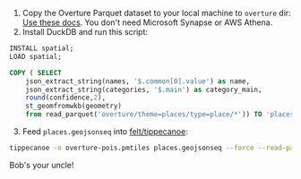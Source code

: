 1. Copy the Overture Parquet dataset to your local machine to `overture` dir:
  [Use these docs](https://github.com/OvertureMaps/data/blob/main/README.md#how-to-access-overture-maps-data). You don't need Microsoft Synapse or AWS Athena.
2. Install DuckDB and run this script:
  ```sql
INSTALL spatial;
LOAD spatial;

COPY ( SELECT
      json_extract_string(names, '$.common[0].value') as name,
      json_extract_string(categories, '$.main') as category_main,
      round(confidence,2),
      st_geomfromwkb(geometry)
      from read_parquet('overture/theme=places/type=place/*')) TO 'places.geojsonseq' WITH (FORMAT gdal, DRIVER 'geojsonseq');
  ```
3. Feed `places.geojsonseq` into [felt/tippecanoe](https://github.com/felt/tippecanoe):

```sh
tippecanoe -o overture-pois.pmtiles places.geojsonseq --force --read-parallel  -j '{ "*": [ "attribute-filter", "name", [ ">=", "$zoom", 9 ] ] }' -l pois -rg --drop-densest-as-needed
```

Bob's your uncle!
